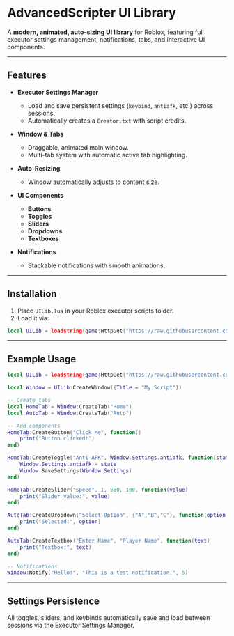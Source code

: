 # AdvancedScripter UI Library

A **modern, animated, auto-sizing UI library** for Roblox, featuring full executor settings management, notifications, tabs, and interactive UI components.

---

## Features

* **Executor Settings Manager**

  * Load and save persistent settings (`keybind`, `antiafk`, etc.) across sessions.
  * Automatically creates a `Creator.txt` with script credits.
* **Window & Tabs**

  * Draggable, animated main window.
  * Multi-tab system with automatic active tab highlighting.
* **Auto-Resizing**

  * Window automatically adjusts to content size.
* **UI Components**

  * **Buttons**
  * **Toggles**
  * **Sliders**
  * **Dropdowns**
  * **Textboxes**
* **Notifications**

  * Stackable notifications with smooth animations.

---

## Installation

1. Place `UILib.lua` in your Roblox executor scripts folder.
2. Load it via:

```lua
local UILib = loadstring(game:HttpGet("https://raw.githubusercontent.com/HacksCreator102/UILIB/refs/heads/main/source.lua"))()
```

---

## Example Usage

```lua
local UILib = loadstring(game:HttpGet("https://raw.githubusercontent.com/HacksCreator102/UILIB/refs/heads/main/source.lua"))()

local Window = UILib:CreateWindow({Title = "My Script"})

-- Create tabs
local HomeTab = Window:CreateTab("Home")
local AutoTab = Window:CreateTab("Auto")

-- Add components
HomeTab:CreateButton("Click Me", function()
    print("Button clicked!")
end)

HomeTab:CreateToggle("Anti-AFK", Window.Settings.antiafk, function(state)
    Window.Settings.antiafk = state
    Window.SaveSettings(Window.Settings)
end)

HomeTab:CreateSlider("Speed", 1, 500, 100, function(value)
    print("Slider value:", value)
end)

AutoTab:CreateDropdown("Select Option", {"A","B","C"}, function(option)
    print("Selected:", option)
end)

AutoTab:CreateTextbox("Enter Name", "Player Name", function(text)
    print("Textbox:", text)
end)

-- Notifications
Window:Notify("Hello!", "This is a test notification.", 5)
```

---

## Settings Persistence

All toggles, sliders, and keybinds automatically save and load between sessions via the Executor Settings Manager.
